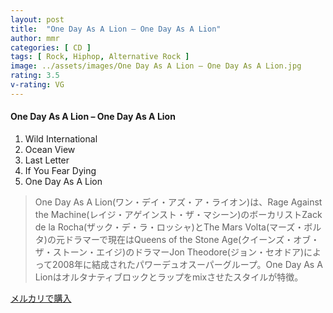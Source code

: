 ```yaml
---
layout: post
title:  "One Day As A Lion – One Day As A Lion"
author: mmr
categories: [ CD ]
tags: [ Rock, Hiphop, Alternative Rock ]
image: ../assets/images/One Day As A Lion – One Day As A Lion.jpg
rating: 3.5
v-rating: VG
---
```


#### One Day As A Lion – One Day As A Lion

1.  Wild International
2.  Ocean View
3.  Last Letter
4.  If You Fear Dying
5.  One Day As A Lion

> One Day As A Lion(ワン・デイ・アズ・ア・ライオン)は、Rage Against the Machine(レイジ・アゲインスト・ザ・マシーン)のボーカリストZack de la Rocha(ザック・デ・ラ・ロッシャ)とThe Mars Volta(マーズ・ボルタ)の元ドラマーで現在はQueens of the Stone Age(クイーンズ・オブ・ザ・ストーン・エイジ)のドラマーJon Theodore(ジョン・セオドア)によって2008年に結成されたパワーデュオスーパーグループ。One Day As A Lionはオルタナティブロックとラップをmixさせたスタイルが特徴。

[メルカリで購入](https://jp.mercari.com/item/m94029315505)

